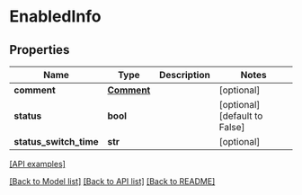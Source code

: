 # EnabledInfo

## Properties
Name | Type | Description | Notes
------------ | ------------- | ------------- | -------------
**comment** | [**Comment**](Comment.md) |  | [optional] 
**status** | **bool** |  | [optional] [default to False]
**status_switch_time** | **str** |  | [optional] 

[[API examples]](http://devopshq.github.io/teamcity/teamcity_models/EnabledInfo.html)

[[Back to Model list]](../README.md#documentation-for-models) [[Back to API list]](../README.md#documentation-for-api-endpoints) [[Back to README]](../README.md)


